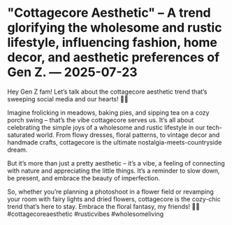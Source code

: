 # "Cottagecore Aesthetic" – A trend glorifying the wholesome and rustic lifestyle, influencing fashion, home decor, and aesthetic preferences of Gen Z. — 2025-07-23

Hey Gen Z fam! Let’s talk about the cottagecore aesthetic trend that’s sweeping social media and our hearts! 🌿🏡

Imagine frolicking in meadows, baking pies, and sipping tea on a cozy porch swing – that’s the vibe cottagecore serves us. It’s all about celebrating the simple joys of a wholesome and rustic lifestyle in our tech-saturated world. From flowy dresses, floral patterns, to vintage decor and handmade crafts, cottagecore is the ultimate nostalgia-meets-countryside dream.

But it’s more than just a pretty aesthetic – it’s a vibe, a feeling of connecting with nature and appreciating the little things. It’s a reminder to slow down, be present, and embrace the beauty of imperfection.

So, whether you’re planning a photoshoot in a flower field or revamping your room with fairy lights and dried flowers, cottagecore is the cozy-chic trend that’s here to stay. Embrace the floral fantasy, my friends! 🌼✨ #cottagecoreaesthetic #rusticvibes #wholesomeliving